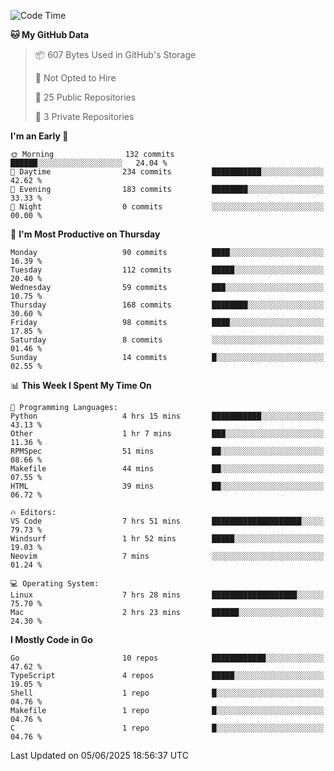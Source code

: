 <!--START_SECTION:waka-->
![Code Time](http://img.shields.io/badge/Code%20Time-1%2C259%20hrs%2039%20mins-blue)

**🐱 My GitHub Data** 

> 📦 607 Bytes Used in GitHub's Storage 
 > 
> 🚫 Not Opted to Hire
 > 
> 📜 25 Public Repositories 
 > 
> 🔑 3 Private Repositories 
 > 
**I'm an Early 🐤** 

```text
🌞 Morning                132 commits         ██████░░░░░░░░░░░░░░░░░░░   24.04 % 
🌆 Daytime                234 commits         ███████████░░░░░░░░░░░░░░   42.62 % 
🌃 Evening                183 commits         ████████░░░░░░░░░░░░░░░░░   33.33 % 
🌙 Night                  0 commits           ░░░░░░░░░░░░░░░░░░░░░░░░░   00.00 % 
```
📅 **I'm Most Productive on Thursday** 

```text
Monday                   90 commits          ████░░░░░░░░░░░░░░░░░░░░░   16.39 % 
Tuesday                  112 commits         █████░░░░░░░░░░░░░░░░░░░░   20.40 % 
Wednesday                59 commits          ███░░░░░░░░░░░░░░░░░░░░░░   10.75 % 
Thursday                 168 commits         ████████░░░░░░░░░░░░░░░░░   30.60 % 
Friday                   98 commits          ████░░░░░░░░░░░░░░░░░░░░░   17.85 % 
Saturday                 8 commits           ░░░░░░░░░░░░░░░░░░░░░░░░░   01.46 % 
Sunday                   14 commits          █░░░░░░░░░░░░░░░░░░░░░░░░   02.55 % 
```


📊 **This Week I Spent My Time On** 

```text
💬 Programming Languages: 
Python                   4 hrs 15 mins       ███████████░░░░░░░░░░░░░░   43.13 % 
Other                    1 hr 7 mins         ███░░░░░░░░░░░░░░░░░░░░░░   11.36 % 
RPMSpec                  51 mins             ██░░░░░░░░░░░░░░░░░░░░░░░   08.66 % 
Makefile                 44 mins             ██░░░░░░░░░░░░░░░░░░░░░░░   07.55 % 
HTML                     39 mins             ██░░░░░░░░░░░░░░░░░░░░░░░   06.72 % 

🔥 Editors: 
VS Code                  7 hrs 51 mins       ████████████████████░░░░░   79.73 % 
Windsurf                 1 hr 52 mins        █████░░░░░░░░░░░░░░░░░░░░   19.03 % 
Neovim                   7 mins              ░░░░░░░░░░░░░░░░░░░░░░░░░   01.24 % 

💻 Operating System: 
Linux                    7 hrs 28 mins       ███████████████████░░░░░░   75.70 % 
Mac                      2 hrs 23 mins       ██████░░░░░░░░░░░░░░░░░░░   24.30 % 
```

**I Mostly Code in Go** 

```text
Go                       10 repos            ████████████░░░░░░░░░░░░░   47.62 % 
TypeScript               4 repos             █████░░░░░░░░░░░░░░░░░░░░   19.05 % 
Shell                    1 repo              █░░░░░░░░░░░░░░░░░░░░░░░░   04.76 % 
Makefile                 1 repo              █░░░░░░░░░░░░░░░░░░░░░░░░   04.76 % 
C                        1 repo              █░░░░░░░░░░░░░░░░░░░░░░░░   04.76 % 
```




 Last Updated on 05/06/2025 18:56:37 UTC
<!--END_SECTION:waka-->
